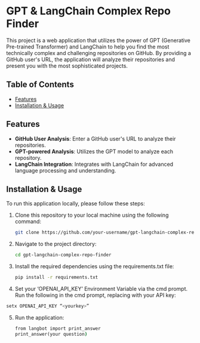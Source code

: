 # GPT & LangChain Complex Repo Finder

This project is a web application that utilizes the power of GPT (Generative Pre-trained Transformer) and LangChain to help you find the most technically complex and challenging repositories on GitHub. By providing a GitHub user's URL, the application will analyze their repositories and present you with the most sophisticated projects.

## Table of Contents
- [Features](#features)
- [Installation & Usage](#installation)

## Features

- **GitHub User Analysis**: Enter a GitHub user's URL to analyze their repositories.
- **GPT-powered Analysis**: Utilizes the GPT model to analyze each repository.
- **LangChain Integration**: Integrates with LangChain for advanced language processing and understanding.

## Installation & Usage

To run this application locally, please follow these steps:

1. Clone this repository to your local machine using the following command:
   ```bash
   git clone https://github.com/your-username/gpt-langchain-complex-repo-finder.git
   ```

2. Navigate to the project directory:
   ```bash
   cd gpt-langchain-complex-repo-finder
   ```

3. Install the required dependencies using the requirements.txt file:
   ```bash
   pip install -r requirements.txt
   ```

4. Set your ‘OPENAI_API_KEY’ Environment Variable via the cmd prompt. Run the following in the cmd prompt, replacing <yourkey> with your API key:
```bash
setx OPENAI_API_KEY “<yourkey>”
```

5. Run the application:
   ```cmd
   from langbot import print_answer
   print_answer(your question)
   ```
   

